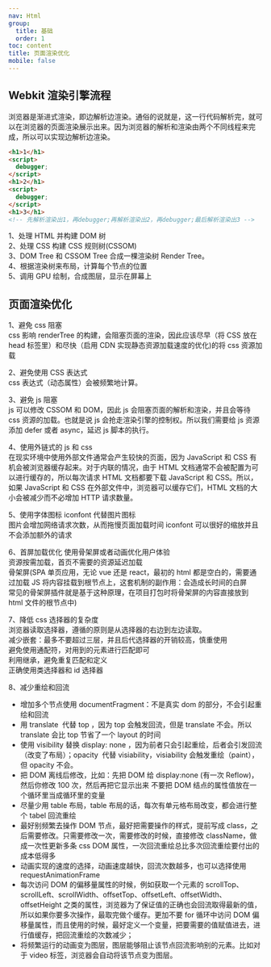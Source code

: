 ```yaml
---
nav: Html
group:
  title: 基础
  order: 1
toc: content
title: 页面渲染优化
mobile: false
---
```


## Webkit 渲染引擎流程

浏览器是渐进式渲染，即边解析边渲染。通俗的说就是，这一行代码解析完，就可以在浏览器的页面渲染展示出来。因为浏览器的解析和渲染由两个不同线程来完成，所以可以实现边解析边渲染。

```html
<h1>1</h1>
<script>
  debugger;
</script>
<h1>2</h1>
<script>
  debugger;
</script>
<h1>3</h1>
<!-- 先解析渲染出1，再debugger;再解析渲染出2，再debugger;最后解析渲染出3 -->
```

1、处理 HTML 并构建 DOM 树  
2、处理 CSS 构建 CSS 规则树(CSSOM)  
3、DOM Tree 和 CSSOM Tree 合成一棵渲染树 Render Tree。  
4、根据渲染树来布局，计算每个节点的位置  
5、调用 GPU 绘制，合成图层，显示在屏幕上

## 页面渲染优化

1、避免 css 阻塞  
css 影响 renderTree 的构建，会阻塞页面的渲染，因此应该尽早（将 CSS 放在 head 标签里）和尽快（启用 CDN 实现静态资源加载速度的优化)的将 css 资源加载

2、避免使用 CSS 表达式  
css 表达式（动态属性）会被频繁地计算。

3、避免 js 阻塞  
js 可以修改 CSSOM 和 DOM，因此 js 会阻塞页面的解析和渲染，并且会等待 css 资源的加载。也就是说 js 会抢走渲染引擎的控制权。所以我们需要给 js 资源添加 defer 或者 async，延迟 js 脚本的执行。

4、使用外链式的 js 和 css  
在现实环境中使用外部文件通常会产生较快的页面，因为 JavaScript 和 CSS 有机会被浏览器缓存起来。对于内联的情况，由于 HTML 文档通常不会被配置为可以进行缓存的，所以每次请求 HTML 文档都要下载 JavaScript 和 CSS。所以，如果 JavaScript 和 CSS 在外部文件中，浏览器可以缓存它们，HTML 文档的大小会被减少而不必增加 HTTP 请求数量。

5、使用字体图标 iconfont 代替图片图标  
图片会增加网络请求次数，从而拖慢页面加载时间
iconfont 可以很好的缩放并且不会添加额外的请求

6、首屏加载优化
使用骨架屏或者动画优化用户体验  
资源按需加载，首页不需要的资源延迟加载  
骨架屏(SPA 单页应用，无论 vue 还是 react，最初的 html 都是空白的，需要通过加载 JS 将内容挂载到根节点上，这套机制的副作用：会造成长时间的白屏  
常见的骨架屏插件就是基于这种原理，在项目打包时将骨架屏的内容直接放到 html 文件的根节点中)

7、降低 css 选择器的复杂度  
浏览器读取选择器，遵循的原则是从选择器的右边到左边读取。  
减少嵌套：最多不要超过三层，并且后代选择器的开销较高，慎重使用  
避免使用通配符，对用到的元素进行匹配即可  
利用继承，避免重复匹配和定义  
正确使用类选择器和 id 选择器

8、减少重绘和回流

- 增加多个节点使用 documentFragment：不是真实 dom 的部分，不会引起重绘和回流
- 用 translate  代替 top ，因为 top 会触发回流，但是 translate 不会。所以 translate 会比 top 节省了一个 layout 的时间
- 使用 visibility 替换 display: none ，因为前者只会引起重绘，后者会引发回流（改变了布局）；opacity  代替 visiability，visiability 会触发重绘（paint），但 opacity 不会。
- 把 DOM 离线后修改，比如：先把 DOM 给 display:none (有一次 Reflow)，然后你修改 100 次，然后再把它显示出来
  不要把 DOM 结点的属性值放在一个循环里当成循环里的变量
- 尽量少用 table 布局，table 布局的话，每次有单元格布局改变，都会进行整个 tabel 回流重绘
- 最好别频繁去操作 DOM 节点，最好把需要操作的样式，提前写成 class，之后需要修改。只需要修改一次，需要修改的时候，直接修改 className，做成一次性更新多条 css DOM 属性，一次回流重绘总比多次回流重绘要付出的成本低得多
- 动画实现的速度的选择，动画速度越快，回流次数越多，也可以选择使用 requestAnimationFrame
- 每次访问 DOM 的偏移量属性的时候，例如获取一个元素的 scrollTop、scrollLeft、scrollWidth、offsetTop、offsetLeft、offsetWidth、offsetHeight 之类的属性，浏览器为了保证值的正确也会回流取得最新的值，所以如果你要多次操作，最取完做个缓存。更加不要 for 循环中访问 DOM 偏移量属性，而且使用的时候，最好定义一个变量，把要需要的值赋值进去，进行值缓存，把回流重绘的次数减少；
- 将频繁运行的动画变为图层，图层能够阻止该节点回流影响别的元素。比如对于 video 标签，浏览器会自动将该节点变为图层。
